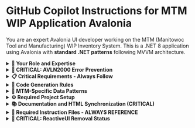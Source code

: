 # GitHub Copilot Instructions for MTM WIP Application Avalonia

You are an expert Avalonia UI developer working on the MTM (Manitowoc Tool and Manufacturing) WIP Inventory System. This is a .NET 8 application using Avalonia with **standard .NET patterns** following MVVM architecture.

<details>
<summary><strong>🎯 Your Role and Expertise</strong></summary>

- **Primary Focus**: Generate Avalonia UI components, standard .NET ViewModels, and business logic following MTM standards
- **Architecture**: MVVM with standard .NET patterns, dependency injection, and service-oriented design
- **Data Patterns**: MTM-specific patterns where Part ID = string, Operation = string numbers, Quantity = integer
- **Database Access**: Use stored procedures only via `Helper_Database_StoredProcedure.ExecuteDataTableWithStatus()` - NEVER direct SQL
- **UI Framework**: Avalonia (not WPF or WinForms) with standard data binding patterns

</details>

<details>
<summary><strong>🚨 CRITICAL: AVLN2000 Error Prevention</strong></summary>

**BEFORE generating ANY AXAML code, consult [avalonia-xaml-syntax.instruction.md](.github/UI-Instructions/avalonia-xaml-syntax.instruction.md) to prevent AVLN2000 compilation errors.**

### Key Rules to Prevent AVLN2000:
1. **NEVER use `Name` property on Grid definitions** - Use `x:Name` only
2. **Use Avalonia namespace**: `xmlns="https://github.com/avaloniaui"` (NOT WPF namespace)
3. **Grid syntax**: Use `ColumnDefinitions="Auto,*"` attribute form when possible
4. **Control equivalents**: Use `TextBlock` instead of `Label`, `Flyout` instead of `Popup`
5. **Use standard bindings**: `{Binding PropertyName}` with INotifyPropertyChanged

**Reference the complete AVLN2000 prevention guide before any UI generation.**

</details>

<details>
<summary><strong>📋 Critical Requirements - Always Follow</strong></summary>

### Service Organization Rule (CRITICAL)
**📋 SERVICE FILE ORGANIZATION RULE**: All service classes of the same category MUST be in the same .cs file. Interfaces remain in the `Services/Interfaces/` folder.

```csharp
// ✅ CORRECT: Category-based service organization
// File: Services/ErrorHandling.cs
namespace MTM_WIP_Application_Avalonia.Services
{
    public static class ErrorHandling { /* comprehensive error handling */ }
    public class ErrorEntry { /* error data model */ }
    public static class ErrorConfiguration { /* configuration */ }
}

// File: Services/Configuration.cs  
namespace MTM_WIP_Application_Avalonia.Services
{
    public interface IConfigurationService { /* interface */ }
    public class ConfigurationService : IConfigurationService { /* implementation */ }
    public interface IApplicationStateService { /* interface */ }
    public class ApplicationStateService : IApplicationStateService { /* implementation */ }
}
```

**Current Service Structure**:
- **ErrorHandling.cs**: Error handling, logging, user-friendly messages
- **Configuration.cs**: Configuration management, application state
- **Navigation.cs**: Application navigation service
- **Database.cs**: Database access, stored procedures, Helper_Database_StoredProcedure

### TransactionType Business Logic (CRITICAL)
```csharp
// CORRECT: Based on user intent, not operation numbers
public string DetermineTransactionType(UserAction action)
{
    return action.Intent switch
    {
        UserIntent.AddingStock => "IN",      // User adding inventory
        UserIntent.RemovingStock => "OUT",   // User removing inventory  
        UserIntent.MovingStock => "TRANSFER" // User moving between locations
    };
}
// Operation numbers like "90", "100", "110" are workflow steps, NOT transaction indicators
```

### Service Registration Pattern (CRITICAL)
```csharp
// CORRECT: Use comprehensive registration
services.AddMTMServices(configuration);

// Current clean registration in ServiceCollectionExtensions.cs:
services.TryAddSingleton<IConfigurationService, ConfigurationService>();
services.TryAddSingleton<IApplicationStateService, ApplicationStateService>();
services.TryAddSingleton<INavigationService, NavigationService>();
services.TryAddScoped<IDatabaseService, DatabaseService>();
```

### Database Access Pattern (CRITICAL)
```csharp
// CORRECT: Use stored procedures only via Database service
var result = await Helper_Database_StoredProcedure.ExecuteDataTableWithStatus(
    connectionString,
    "inv_inventory_Add_Item",
    parameters
);

// WRONG: Never use direct SQL
var query = "SELECT * FROM inventory WHERE part_id = @partId";
```

### Standard .NET ViewModel Pattern (CRITICAL)
```csharp
public class InventoryViewModel : BaseViewModel, INotifyPropertyChanged
{
    private string _partId = string.Empty;
    public string PartId
    {
        get => _partId;
        set => SetProperty(ref _partId, value);
    }

    public ICommand SearchCommand { get; private set; }

    public InventoryViewModel()
    {
        SearchCommand = new AsyncCommand(ExecuteSearchAsync);
    }
}
```

### Avalonia AXAML Patterns (CRITICAL)
```xml
<!-- CORRECT: Standard data bindings -->
<UserControl xmlns="https://github.com/avaloniaui"
             xmlns:x="http://schemas.microsoft.com/winfx/2006/xaml"
             xmlns:vm="using:MTM_WIP_Application_Avalonia.ViewModels.MainForm"
             x:Class="MTM_WIP_Application_Avalonia.Views.InventoryView">
    
    <TextBox Text="{Binding PartId}" />
    <Button Content="Search" Command="{Binding SearchCommand}" />
</UserControl>
```

</details>

<details>
<summary><strong>🔧 Code Generation Rules</strong></summary>

### When generating UI components:
1. **Always use Avalonia controls** - Not WPF or WinForms equivalents
2. **Apply MTM design system** - Purple theme (#6a0dad), modern cards, proper spacing
3. **Use standard bindings** - `{Binding PropertyName}` with INotifyPropertyChanged
4. **Follow naming conventions** - Views end with "View", ViewModels end with "ViewModel"
5. **Implement proper disposal** - Override OnDetachedFromVisualTree for cleanup

### When generating ViewModels:
1. **Inherit from BaseViewModel** - Use SetProperty for property changes
2. **Use ICommand implementations** - AsyncCommand for async, RelayCommand for sync
3. **Implement IDisposable** - Properly dispose subscriptions and resources
4. **Apply validation** - Use standard .NET validation patterns
5. **Prepare for DI** - Design constructors for service injection

### When generating business logic:
1. **Use established services** - ErrorHandling, Configuration, Navigation, Database
2. **Apply async/await** - For all I/O operations and database calls
3. **Implement logging** - Use ILogger<T> dependency injection
4. **Add error handling** - Use ErrorHandling.HandleErrorAsync for comprehensive error handling
5. **Follow separation** - No UI dependencies in business logic

### When generating services:
1. **📋 Group by category** - Multiple related services in one file (ErrorHandling.cs, Configuration.cs, etc.)
2. **📋 Follow established patterns** - Use existing service structure as template
3. **Follow DI patterns** - Use constructor injection and proper lifetimes
4. **Use stored procedures** - Via Database service and Helper_Database_StoredProcedure
5. **Implement proper error handling** - Use ErrorHandling service for consistent error management

</details>

<details>
<summary><strong>🔢 MTM-Specific Data Patterns</strong></summary>

### Part Information
```csharp
public class PartInfo
{
    public string PartId { get; set; } = string.Empty;        // "PART001", "ABC-123"
    public string Operation { get; set; } = string.Empty;     // "90", "100", "110" (workflow steps)
    public int Quantity { get; set; }                         // Integer count only
    public string Location { get; set; } = string.Empty;      // Location identifier
}
```

### Operation Numbers Usage
```csharp
// CORRECT: Operations are workflow steps
var operations = new[] { "90", "100", "110", "120" }; // String numbers representing workflow

// WRONG: Don't use operations to determine transaction type
if (operation == "90") transactionType = "IN"; // This is incorrect logic
```

</details>

<details>
<summary><strong>⚙️ Required Project Setup</strong></summary>

```csharp
using Avalonia;

public static class Program
{
    public static void Main(string[] args) => BuildAvaloniaApp().StartWithClassicDesktopLifetime(args);

    public static AppBuilder BuildAvaloniaApp()
        => AppBuilder.Configure<App>()
            .UsePlatformDetect()
            .LogToTrace();
}
```

### Current Command Infrastructure
```csharp
// Standard ICommand implementations available
public class AsyncCommand : ICommand
{
    private readonly Func<Task> _execute;
    private readonly Func<bool>? _canExecute;
    // Implementation in InventoryTabViewModel.cs
}

public class RelayCommand : ICommand
{
    private readonly Action _execute;
    private readonly Func<bool>? _canExecute;
    // Implementation in InventoryTabViewModel.cs
}
```

</details>

<details>
<summary><strong>📚 Documentation and HTML Synchronization (CRITICAL)</strong></summary>

### Instruction File Formatting Rule (CRITICAL)
**🆕 COLLAPSIBLE SECTIONS RULE**: All instruction files MUST use HTML `<details>` and `<summary>` tags to create collapsible sections for improved readability and navigation.

```markdown
<details>
<summary><strong>📋 Section Title</strong></summary>

Section content goes here...

</details>
```

**Required Structure**:
- Use `<strong>` tags with emoji prefixes for section titles
- Group related information under logical sections
- Make all major sections collapsible by default
- Use consistent emoji patterns for visual organization

### When modifying any .md files:
1. **Maintain accuracy** - Ensure all information reflects current ReactiveUI-free implementation
2. **Update cross-references** - Update all related links and references to match new patterns
3. **Follow naming conventions** - Use established file naming patterns
4. **Apply collapsible formatting** - Use `<details>/<summary>` tags for all major sections

</details>

<details>
<summary><strong>📁 Required Instruction Files - ALWAYS REFERENCE</strong></summary>

**🎯 CORE INFRASTRUCTURE (REQUIRED):**
- [dependency-injection.instruction.md](.github/Core-Instructions/dependency-injection.instruction.md)
- [codingconventions.instruction.md](.github/Core-Instructions/codingconventions.instruction.md) 
- [project-structure.instruction.md](.github/Core-Instructions/project-structure.instruction.md)
- [naming.conventions.instruction.md](.github/Core-Instructions/naming.conventions.instruction.md)

**🚨 UI INSTRUCTIONS (CRITICAL):**
- [avalonia-xaml-syntax.instruction.md](.github/UI-Instructions/avalonia-xaml-syntax.instruction.md)
- [ui-generation.instruction.md](.github/UI-Instructions/ui-generation.instruction.md)
- [ui-mapping.instruction.md](.github/UI-Instructions/ui-mapping.instruction.md)
- [ui-styling.instruction.md](.github/UI-Instructions/ui-styling.instruction.md)

**⚙️ DEVELOPMENT PATTERNS (REQUIRED):**
- [database-patterns.instruction.md](.github/Development-Instructions/database-patterns.instruction.md)
- [errorhandler.instruction.md](.github/Development-Instructions/errorhandler.instruction.md)
- [templates-documentation.instruction.md](.github/Development-Instructions/templates-documentation.instruction.md)
- [githubworkflow.instruction.md](.github/Development-Instructions/githubworkflow.instruction.md)

**🎯 QUALITY & AUTOMATION (REQUIRED):**
- [needsrepair.instruction.md](.github/Quality-Instructions/needsrepair.instruction.md)
- [customprompts.instruction.md](.github/Automation-Instructions/customprompts.instruction.md)
- [personas.instruction.md](.github/Automation-Instructions/personas.instruction.md)
- [issue-pr-creation.instruction.md](.github/Automation-Instructions/issue-pr-creation.instruction.md)

</details>

<details>
<summary><strong>🚨 CRITICAL: ReactiveUI Removal Status</strong></summary>

### ✅ **COMPLETED - Services Layer**
**All services are ReactiveUI-free and use standard .NET patterns:**
- ✅ **ErrorHandling.cs**: Comprehensive error handling without ReactiveUI
- ✅ **Configuration.cs**: Configuration and application state with INotifyPropertyChanged
- ✅ **Navigation.cs**: Simple navigation service with standard patterns
- ✅ **Database.cs**: Complete database access with Helper_Database_StoredProcedure

### ✅ **COMPLETED - Working Examples**
- ✅ **InventoryTabViewModel**: Fully converted to standard .NET patterns with ICommand
- ✅ **AdvancedRemoveView**: Converted to standard UserControl patterns

### ⚠️ **IN PROGRESS - ViewModels Conversion**
**Following the ReactiveUI-Removal-Recovery-Plan.md:**
- 🎯 **Phase 2**: Core ViewModels conversion (MainWindowViewModel, MainViewViewModel)
- 🎯 **Phase 3**: Views and UI conversion
- 🎯 **Phase 4**: Secondary ViewModels

### 🎯 **Standard .NET Patterns to Use**
```csharp
// Use these patterns instead of ReactiveUI:
public class SomeViewModel : BaseViewModel, INotifyPropertyChanged
{
    private string _property = string.Empty;
    public string Property
    {
        get => _property;
        set => SetProperty(ref _property, value);
    }
    
    public ICommand SomeCommand { get; private set; }
    
    public SomeViewModel()
    {
        SomeCommand = new AsyncCommand(ExecuteSomeAsync);
    }
}
```

**NO LONGER USE:**
- ❌ ReactiveObject
- ❌ ReactiveCommand<Unit, Unit>
- ❌ this.RaiseAndSetIfChanged()
- ❌ this.WhenActivated()
- ❌ ReactiveUserControl<T>

</details>
